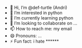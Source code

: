 - 👋 Hi, I’m @def-turtle (Andri)
- 👀 I’m interested in python
- 🌱 I’m currently learning python
- 💞️ I’m looking to collaborate on ...
- 📫 How to reach me: my email
- 😄 Pronouns: ...
- ⚡ Fun fact: i hate ******

<!---
def-turtle/def-turtle is a ✨ special ✨ repository because its `README.md` (this file) appears on your GitHub profile.
You can click the Preview link to take a look at your changes.
--->
